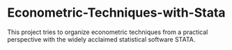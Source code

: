 # Econometric-Techniques-with-Stata
This project tries to organize econometric techniques from a practical perspective with the widely acclaimed statistical software STATA.
